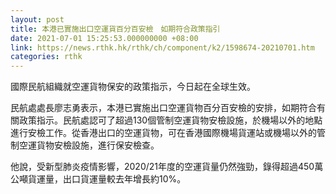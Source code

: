```yaml
---
layout: post
title: 本港已實施出口空運貨百分百安檢　如期符合政策指引
date: 2021-07-01 15:25:53.000000000 +08:00
link: https://news.rthk.hk/rthk/ch/component/k2/1598674-20210701.htm
categories: rthk
---
```


國際民航組織就空運貨物保安的政策指示，今日起在全球生效。

民航處處長廖志勇表示，本港已實施出口空運貨物百分百安檢的安排，如期符合有關政策指示。民航處認可了超過130個管制空運貨物安檢設施，於機場以外的地點進行安檢工作。從香港出口的空運貨物，可在香港國際機場貨運站或機場以外的管制空運貨物安檢設施，進行保安檢查。

他說，受新型肺炎疫情影響，2020/21年度的空運貨量仍然強勁，錄得超過450萬公噸貨運量，出口貨運量較去年增長約10%。
